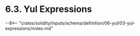 <!-- This file is generated automatically by infrastructure scripts. Please don't edit by hand. -->

# 6.3. Yul Expressions

--8<-- "crates/solidity/inputs/schema/definition/06-yul/03-yul-expressions/notes.md"
